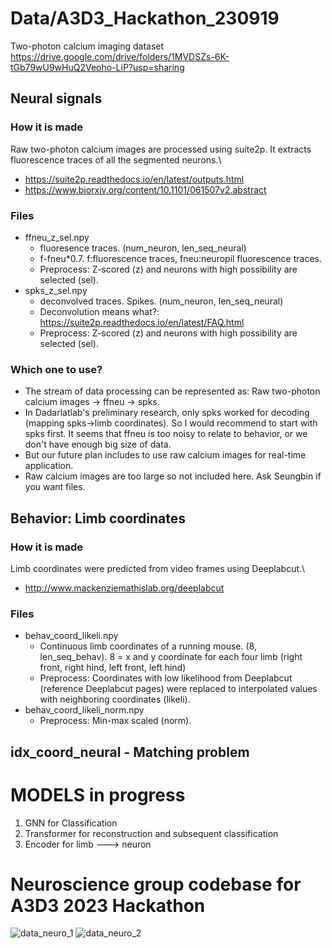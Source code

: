 # Data/A3D3_Hackathon_230919
Two-photon calcium imaging dataset\
https://drive.google.com/drive/folders/1MVDSZs-6K-tGb79wU9wHuQ2Veoho-LiP?usp=sharing

## Neural signals
### How it is made
Raw two-photon calcium images are processed using suite2p. It extracts fluorescence traces of all the segmented neurons.\
+ https://suite2p.readthedocs.io/en/latest/outputs.html
+ https://www.biorxiv.org/content/10.1101/061507v2.abstract
### Files
+ ffneu_z_sel.npy
    + fluoresence traces. (num_neuron, len_seq_neural)
    + f-fneu*0.7. f:fluorescence traces, fneu:neuropil fluorescence traces. 
    + Preprocess: Z-scored (z) and neurons with high possibility are selected (sel).
+ spks_z_sel.npy
    + deconvolved traces. Spikes. (num_neuron, len_seq_neural)
    + Deconvolution means what?: https://suite2p.readthedocs.io/en/latest/FAQ.html
    + Preprocess: Z-scored (z) and neurons with high possibility are selected (sel).
### Which one to use?
+ The stream of data processing can be represented as: Raw two-photon calcium images -> ffneu -> spks.
+ In Dadarlatlab's preliminary research, only spks worked for decoding (mapping spks->limb coordinates). So I would recommend to start with spks first.
It seems that ffneu is too noisy to relate to behavior, or we don't have enough big size of data.
+ But our future plan includes to use raw calcium images for real-time application.
+ Raw calcium images are too large so not included here. Ask Seungbin if you want files.

## Behavior: Limb coordinates
### How it is made
Limb coordinates were predicted from video frames using Deeplabcut.\
+ http://www.mackenziemathislab.org/deeplabcut
### Files
+ behav_coord_likeli.npy
    + Continuous limb coordinates of a running mouse. (8, len_seq_behav). 8 = x and y coordinate for each four limb (right front, right hind, left front, left hind)
    + Preprocess: Coordinates with low likelihood from Deeplabcut (reference Deeplabcut pages) were replaced to interpolated values with neighboring coordinates (likeli).
+ behav_coord_likeli_norm.npy
    + Preprocess: Min-max scaled (norm).

## idx_coord_neural - Matching problem



# MODELS in progress
1) GNN for Classification
2) Transformer for reconstruction and subsequent classification
3) Encoder for limb ---> neuron

# Neuroscience group codebase for A3D3 2023 Hackathon
![data_neuro_1](https://github.com/a3d3-hackathon/neuro_hack_2023/assets/102822547/3cfd43e5-f496-475b-bc67-91aa14c44ee7)
![data_neuro_2](https://github.com/a3d3-hackathon/neuro_hack_2023/assets/102822547/6268770b-af83-49f9-b096-7ff3f6716358)






